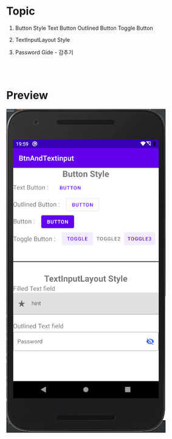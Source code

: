 # Topic

1. Button Style
  Text Button
  Outlined Button
  Toggle Button
  
2. TextInputLayout Style

3. Password Gide - 감추기

 
 

<br><br>

# Preview

![preview](preview.png)
